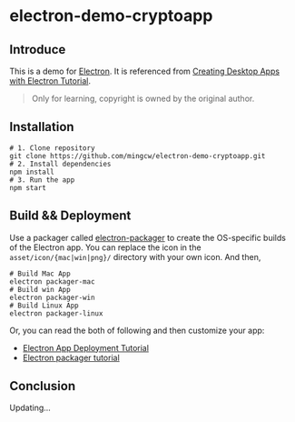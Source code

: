 # electron-demo-cryptoapp

## Introduce
This is a demo for [Electron](https://electronjs.org/). It is referenced from [Creating Desktop Apps with Electron Tutorial](https://coursetro.com/courses/22/Creating-Desktop-Apps-with-Electron-Tutorial).

> Only for learning, copyright is owned by the original author.

## Installation
```
# 1. Clone repository
git clone https://github.com/mingcw/electron-demo-cryptoapp.git
# 2. Install dependencies
npm install
# 3. Run the app
npm start
```

## Build && Deployment
Use a packager called [electron-packager](https://github.com/electron/electron-packager) to create the OS-specific builds of the Electron app. 
You can replace the icon in the `asset/icon/{mac|win|png}/` directory with your own icon. And then, 
```
# Build Mac App
electron packager-mac
# Build win App
electron packager-win
# Build Linux App
electron packager-linux
```
Or, you can read the both of following and then customize your app: 
- [Electron App Deployment Tutorial](https://coursetro.com/posts/code/124/Electron-App-Deployment-Tutorial)
- [Electron packager tutorial](https://www.christianengvall.se/electron-packager-tutorial/)


## Conclusion
Updating...